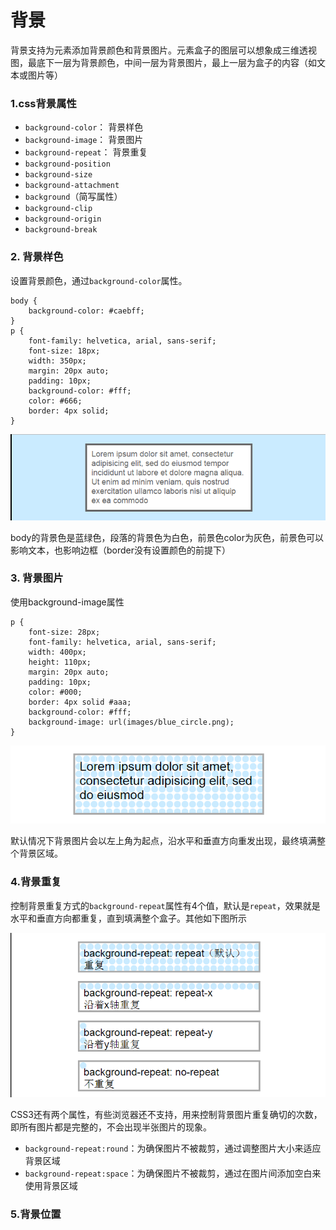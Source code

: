 # 背景
背景支持为元素添加背景颜色和背景图片。元素盒子的图层可以想象成三维透视图，最底下一层为背景颜色，中间一层为背景图片，最上一层为盒子的内容（如文本或图片等）
### 1.css背景属性
* `background-color`： 背景样色
* `background-image`： 背景图片
* `background-repeat`： 背景重复
* `background-position`
* `background-size`
* `background-attachment`
* `background`（简写属性）
* `background-clip`
* `background-origin`
* `background-break`

### 2. 背景样色
设置背景颜色，通过`background-color`属性。

	body {
		background-color: #caebff;
	}
	p {
		font-family: helvetica, arial, sans-serif;
		font-size: 18px;
		width: 350px;
		margin: 20px auto;
		padding: 10px;
		background-color: #fff;
		color: #666;
		border: 4px solid;
	}

![enter description here][1]

body的背景色是蓝绿色，段落的背景色为白色，前景色color为灰色，前景色可以影响文本，也影响边框（border没有设置颜色的前提下）

### 3. 背景图片
使用background-image属性

	p {
		font-size: 28px;
		font-family: helvetica, arial, sans-serif;
		width: 400px;
		height: 110px;
		margin: 20px auto;
		padding: 10px;
		color: #000;
		border: 4px solid #aaa;
		background-color: #fff;
		background-image: url(images/blue_circle.png);
	}

![enter description here][2]

默认情况下背景图片会以左上角为起点，沿水平和垂直方向重发出现，最终填满整个背景区域。

### 4.背景重复
控制背景重复方式的`background-repeat`属性有4个值，默认是`repeat`，效果就是水平和垂直方向都重复，直到填满整个盒子。其他如下图所示

![enter description here][3]

CSS3还有两个属性，有些浏览器还不支持，用来控制背景图片重复确切的次数，即所有图片都是完整的，不会出现半张图片的现象。

* `background-repeat:round`：为确保图片不被裁剪，通过调整图片大小来适应背景区域
* `background-repeat:space`：为确保图片不被裁剪，通过在图片间添加空白来使用背景区域

### 5.背景位置

  [1]: ./images/1.png "1.png"
  [2]: ./images/2.png "2.png"
  [3]: ./images/3.png "3.png"